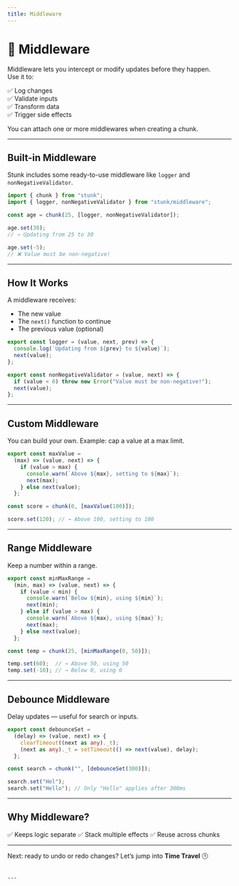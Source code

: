```yaml
---
title: Middleware
---
```


# 🔗 Middleware

Middleware lets you intercept or modify updates before they happen.  
Use it to:

✅ Log changes  
✅ Validate inputs  
✅ Transform data  
✅ Trigger side effects  

You can attach one or more middlewares when creating a chunk.

---

## Built-in Middleware

Stunk includes some ready-to-use middleware like `logger` and `nonNegativeValidator`.

```ts
import { chunk } from "stunk";
import { logger, nonNegativeValidator } from "stunk/middleware";

const age = chunk(25, [logger, nonNegativeValidator]);

age.set(30);
// → Updating from 25 to 30

age.set(-5);
// ❌ Value must be non-negative!
````

---

## How It Works

A middleware receives:

* The new value
* The `next()` function to continue
* The previous value (optional)

```ts
export const logger = (value, next, prev) => {
  console.log(`Updating from ${prev} to ${value}`);
  next(value);
};

export const nonNegativeValidator = (value, next) => {
  if (value < 0) throw new Error("Value must be non-negative!");
  next(value);
};
```

---

## Custom Middleware

You can build your own.
Example: cap a value at a max limit.

```ts
export const maxValue =
  (max) => (value, next) => {
    if (value > max) {
      console.warn(`Above ${max}, setting to ${max}`);
      next(max);
    } else next(value);
  };

const score = chunk(0, [maxValue(100)]);

score.set(120); // → Above 100, setting to 100
```

---

## Range Middleware

Keep a number within a range.

```ts
export const minMaxRange =
  (min, max) => (value, next) => {
    if (value < min) {
      console.warn(`Below ${min}, using ${min}`);
      next(min);
    } else if (value > max) {
      console.warn(`Above ${max}, using ${max}`);
      next(max);
    } else next(value);
  };

const temp = chunk(25, [minMaxRange(0, 50)]);

temp.set(60);  // → Above 50, using 50
temp.set(-10); // → Below 0, using 0
```

---

## Debounce Middleware

Delay updates — useful for search or inputs.

```ts
export const debounceSet =
  (delay) => (value, next) => {
    clearTimeout((next as any)._t);
    (next as any)._t = setTimeout(() => next(value), delay);
  };

const search = chunk("", [debounceSet(300)]);

search.set("Hel");
search.set("Hello"); // Only "Hello" applies after 300ms
```

---

## Why Middleware?

✅ Keeps logic separate
✅ Stack multiple effects
✅ Reuse across chunks

---

Next: ready to undo or redo changes?
Let’s jump into **Time Travel** 🕒

```

---
